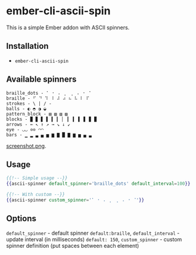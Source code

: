 # ember-cli-ascii-spin

This is a simple Ember addon with ASCII spinners.

## Installation

* `ember-cli-ascii-spin`

## Available spinners

```ascii
braille_dots - ⠁ ⠂ ⠄ ⡀ ⢀ ⠠ ⠐ ⠈
braille - ⠋ ⠙ ⠹ ⠸ ⠼ ⠴ ⠦ ⠧ ⠇ ⠏
strokes - \ | / -
balls - ◐ ◓ ◑ ◒
pattern_block - ▤ ▧ ▥ ▨
blocks - ▉ ▊ ▋ ▌ ▍ ▎ ▏ ▎ ▍ ▌ ▋ ▊ ▉
arrows - ← ↖ ↑ ↗ → ↘ ↓ ↙
eye - ◡◡ ⊙⊙ ◠◠
bars - ▁ ▂ ▃ ▄ ▅ ▆ ▇ █ ▇ ▆ ▅ ▄ ▃
```

[screenshot.png](screenshot.png).

## Usage

```hbs
{{!-- Simple usage --}}
{{ascii-spinner default_spinner='braille_dots' default_interval=100}}

{{!-- With custom --}}
{{ascii-spinner custom_spinner='⠁ ⠂ ⠄ ⡀ ⢀ ⠠ ⠐ ⠈'}}
```

## Options
`default_spinner` - default spinner `default:braille`,
`default_interval` - update interval (in milliseconds) `default: 150`,
`custom_spinner` - custom spinner definition (put spaces between each element)
```
